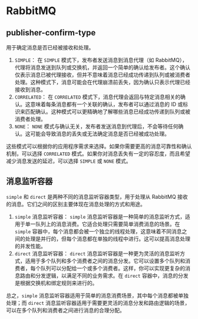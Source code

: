 # RabbitMQ



## publisher-confirm-type

用于确定消息是否已经被接收和处理。

1. `SIMPLE`： 在 `SIMPLE` 模式下，发布者发送消息到消息代理（如 RabbitMQ），代理将消息发送到队列或交换机，并返回一个简单的确认给发布者。这个确认仅表示消息已被代理接收，但并不意味着消息已经成功传递到队列或被消费者处理。这种模式下，消息可能会在代理崩溃前丢失，因为确认只表示代理已经接收到消息。
2. `CORRELATED`： 在 `CORRELATED` 模式下，消息代理会返回与特定消息相关的确认。这意味着每条消息都有一个关联的确认，发布者可以通过消息的 ID 或标识来匹配确认。这种模式可以更精确地了解哪些消息已经成功传递到队列或被消费者处理。
3. `NONE`： `NONE` 模式与确认无关，发布者发送消息到代理后，不会等待任何确认。这可能会导致消息的丢失或无法确定消息是否已经被成功处理。

这些模式可以根据你的应用程序需求来选择。如果你需要更高的消息可靠性和确认机制，可以选择 `CORRELATED` 模式。如果你对消息丢失有一定的容忍度，而且希望减少消息发送的延迟，可以选择 `SIMPLE` 或 `NONE` 模式。

## 消息监听容器


`simple` 和 `direct` 是两种不同的消息监听容器类型，用于处理从 RabbitMQ 接收的消息。它们之间的区别主要体现在消息处理的方式和用途。

1. `simple` 消息监听容器： `simple` 消息监听容器是一种简单的消息监听方式，适用于单一队列上的消息消费。它适合处理只需要简单消费消息的场景。在 `simple` 容器中，每个消息都会被一个独立的线程处理，这意味着不同消息之间的处理是并行的，但每个消息都在单独的线程中进行。这可以提高消息处理的并发性能。
2. `direct` 消息监听容器： `direct` 消息监听容器是一种更为灵活的消息监听方式，适用于多个队列和多个消费者之间的消息分发。它可以设置多个队列和消费者，每个队列可以分配给一个或多个消费者。这样，你可以实现更复杂的消息路由和分发逻辑，以满足不同的业务需求。在 `direct` 容器中，消息的分发是根据交换机和绑定规则来进行的。

总之，`simple` 消息监听容器适用于简单的消息消费场景，其中每个消息都被单独处理；而 `direct` 消息监听容器适用于需要更灵活的消息分发和路由逻辑的场景，可以在多个队列和消费者之间进行消息的合理分配。
